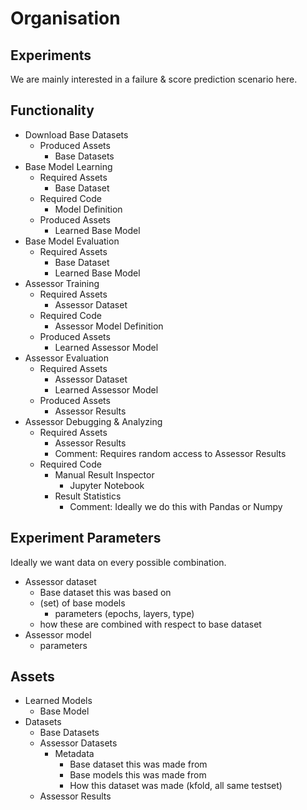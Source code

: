 # Organisation

## Experiments

We are mainly interested in a failure & score prediction scenario here.

## Functionality

- Download Base Datasets
  - Produced Assets
    - Base Datasets
- Base Model Learning
  - Required Assets
    - Base Dataset
  - Required Code
    - Model Definition
  - Produced Assets
    - Learned Base Model
- Base Model Evaluation
  - Required Assets
    - Base Dataset
    - Learned Base Model
- Assessor Training
  - Required Assets
    - Assessor Dataset
  - Required Code
    - Assessor Model Definition
  - Produced Assets
    - Learned Assessor Model
- Assessor Evaluation
  - Required Assets
    - Assessor Dataset
    - Learned Assessor Model
  - Produced Assets
    - Assessor Results
- Assessor Debugging & Analyzing
  - Required Assets
    - Assessor Results
    - Comment: Requires random access to Assessor Results
  - Required Code
    - Manual Result Inspector
      - Jupyter Notebook
    - Result Statistics
      - Comment: Ideally we do this with Pandas or Numpy

## Experiment Parameters

Ideally we want data on every possible combination.

- Assessor dataset
  - Base dataset this was based on
  - (set) of base models
    - parameters (epochs, layers, type)
  - how these are combined with respect to base dataset
- Assessor model
  - parameters

## Assets

- Learned Models
  - Base Model
- Datasets
  - Base Datasets
  - Assessor Datasets
    - Metadata
      - Base dataset this was made from
      - Base models this was made from
      - How this dataset was made (kfold, all same testset)
  - Assessor Results
